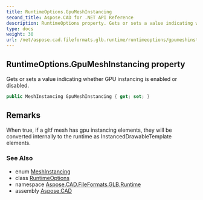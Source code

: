 ```yaml
---
title: RuntimeOptions.GpuMeshInstancing
second_title: Aspose.CAD for .NET API Reference
description: RuntimeOptions property. Gets or sets a value indicating whether GPU instancing is enabled or disabled
type: docs
weight: 30
url: /net/aspose.cad.fileformats.glb.runtime/runtimeoptions/gpumeshinstancing/
---
```

## RuntimeOptions.GpuMeshInstancing property

Gets or sets a value indicating whether GPU instancing is enabled or disabled.

```csharp
public MeshInstancing GpuMeshInstancing { get; set; }
```

## Remarks

When true, if a gltf mesh has gpu instancing elements, they will be converted internally to the runtime as InstancedDrawableTemplate elements.

### See Also

* enum [MeshInstancing](../../meshinstancing/)
* class [RuntimeOptions](../)
* namespace [Aspose.CAD.FileFormats.GLB.Runtime](../../../aspose.cad.fileformats.glb.runtime/)
* assembly [Aspose.CAD](../../../)


